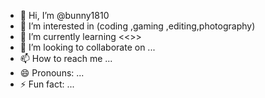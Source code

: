 - 👋 Hi, I’m @bunny1810
- 👀 I’m interested in (coding ,gaming ,editing,photography)
- 🌱 I’m currently learning <<<cs>>> 
- 💞️ I’m looking to collaborate on ...
- 📫 How to reach me ...
- 😄 Pronouns: ...
- ⚡ Fun fact: ...

<!---
bunny1810/bunny1810 is a ✨ special ✨ repository because its `README.md` (this file) appears on your GitHub profile.
You can click the Preview link to take a look at your changes.
--->
